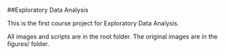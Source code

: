 ##Exploratory Data Analysis

This is the first course project for Exploratory Data Analysis.

All images and scripts are in the root folder. The original images are in the figures/ folder.